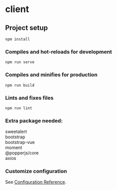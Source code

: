 # client

## Project setup
```
npm install
```

### Compiles and hot-reloads for development
```
npm run serve
```

### Compiles and minifies for production
```
npm run build
```

### Lints and fixes files
```
npm run lint
```
### Extra package needed:
sweetalert\
bootstrap\
bootstrap-vue\
moment\
@popperjs/core\
axios

### Customize configuration
See [Configuration Reference](https://cli.vuejs.org/config/).
